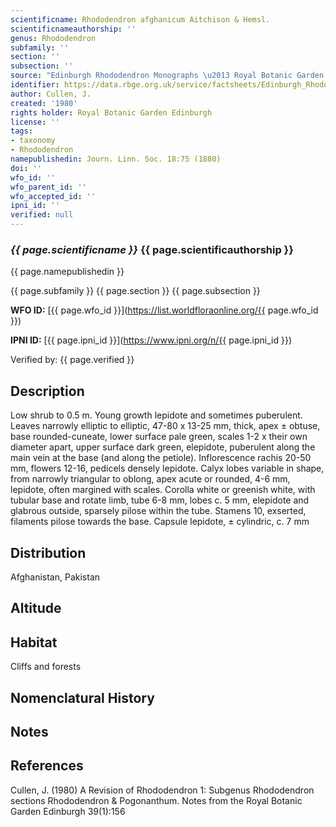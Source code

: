 ```yaml
---
scientificname: Rhododendron afghanicum Aitchison & Hemsl.
scientificnameauthorship: ''
genus: Rhododendron
subfamily: ''
section: ''
subsection: ''
source: "Edinburgh Rhododendron Monographs \u2013 Royal Botanic Garden Edinburgh"
identifier: https://data.rbge.org.uk/service/factsheets/Edinburgh_Rhododendron_Monographs.xhtml
author: Cullen, J.
created: '1980'
rights holder: Royal Botanic Garden Edinburgh
license: ''
tags:
- taxonomy
- Rhododendron
namepublishedin: Journ. Linn. Soc. 18:75 (1880)
doi: ''
wfo_id: ''
wfo_parent_id: ''
wfo_accepted_id: ''
ipni_id: ''
verified: null
---
```

### _{{ page.scientificname }}_ {{ page.scientificauthorship }}
 {{ page.namepublishedin }}

{{ page.subfamily }} {{ page.section }} {{ page.subsection }}

**WFO ID:** [{{ page.wfo_id }}](https://list.worldfloraonline.org/{{ page.wfo_id }})

**IPNI ID:** [{{ page.ipni_id }}](https://www.ipni.org/n/{{ page.ipni_id }})

Verified by: {{ page.verified }}



## Description
Low shrub to 0.5 m. Young growth lepidote and sometimes puberulent. Leaves narrowly elliptic to elliptic, 47-80 x 13-25 mm, thick, apex ± obtuse, base rounded-cuneate, lower surface pale green, scales 1-2 x their own diameter apart, upper surface dark green, elepidote, puberulent along the main vein at the base (and along the petiole). Inflorescence rachis 20-50 mm, flowers 12-16, pedicels densely lepidote. Calyx lobes variable in shape, from narrowly triangular to oblong, apex acute or rounded, 4-6 mm, lepidote, often margined with scales. Corolla white or greenish white, with tubular base and rotate limb, tube 6-8 mm, lobes c. 5 mm, elepidote and glabrous outside, sparsely pilose within the tube. Stamens 10, exserted, filaments pilose towards the base. Capsule lepidote, ± cylindric, c. 7 mm

## Distribution
Afghanistan, Pakistan

## Altitude


## Habitat
Cliffs and forests

## Nomenclatural History

                       
## Notes


## References

Cullen, J. (1980) A Revision of Rhododendron 1: Subgenus Rhododendron sections Rhododendron & Pogonanthum. Notes from the Royal Botanic Garden Edinburgh 39(1):156
